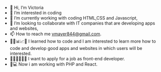 - 👋 Hi, I’m Victoria 
- 👀 I’m interested in coding
- 🌱 I’m currently working with coding HTML,CSS and Javascript,
- 💞️ I’m looking to collaborate with IT companies that are developing apps and websites,
- 📫 How to reach me vmayer844@gmail.com.
- 👨‍💼📊📈📁 I learned how to code and I am interested to learn more how to code and develop good apps and websites in which users will be interested.
- 🏢👨‍💻👩‍👨‍💻 I want to apply for a job as front-end developer.
- 💼💻 Now i am working with PHP and React.

